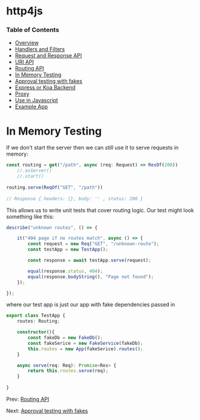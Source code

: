 # http4js

### Table of Contents

- [Overview](/http4js/#basics)
- [Handlers and Filters](/http4js/Handlers-and-filters/#handlers-and-filters)
- [Request and Response API](/http4js/Request-and-response-api/#request-and-response-api)
- [URI API](/http4js/Uri-api/#uri-api)
- [Routing API](/http4js/Routing-api/#routing-api)
- [In Memory Testing](/http4js/In-memory-testing/#in-memory-testing)
- [Approval testing with fakes](/http4js/Approval-testing-with-fakes/#approval-testing-with-fakes)
- [Express or Koa Backend](/http4js/Express-or-koa-backend/#express-or-koa-backend)
- [Proxy](/http4js/Proxy/#proxy)
- [Use in Javascript](/http4js/Use-in-javascript/#how-to-require-and-use-http4js-in-js)
- [Example App](https://github.com/TomShacham/http4js-eg)

# In Memory Testing

If we don't start the server then we can still use it to serve requests in memory:

```typescript
const routing = get("/path", async (req: Request) => ResOf(200))
    //.asServer()
    //.start()    
    
routing.serve(ReqOf("GET", "/path"))
     
// Response { headers: {}, body: '' , status: 200 }
```

This allows us to write unit tests that cover routing logic. 
Our test might look something like this:

```typescript
describe("unknown routes", () => {

    it("404 page if no routes match", async () => {
        const request = new Req("GET", "/unknown-route");
        const testApp = new TestApp();

        const response = await testApp.serve(request);

        equal(response.status, 404);
        equal(response.bodyString(), "Page not found");
    });

});
```

where our test app is just our app with fake dependencies passed in

```typescript
export class TestApp {
    routes: Routing;

    constructor(){
        const fakeDb = new FakeDb();
        const fakeSerice = new FakeService(fakeDb);
        this.routes = new App(fakeSerice).routes();
    }

    async serve(req: Req): Promise<Res> {
        return this.routes.serve(req);
    }
   
}
```

Prev: [Routing API](/http4js/Routing-api/#routing-api)

Next: [Approval testing with fakes](/http4js/Approval-testing-with-fakes/#approval-testing-with-fakes)
